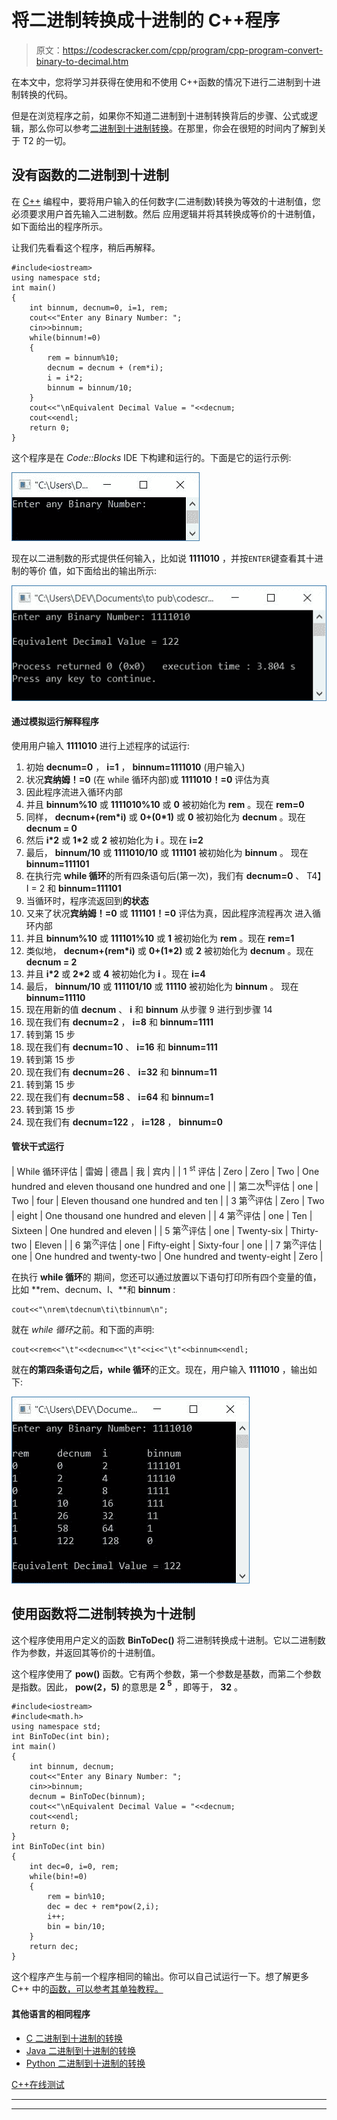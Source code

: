 # 将二进制转换成十进制的 C++程序

> 原文：<https://codescracker.com/cpp/program/cpp-program-convert-binary-to-decimal.htm>

在本文中，您将学习并获得在使用和不使用 C++函数的情况下进行二进制到十进制转换的代码。

但是在浏览程序之前，如果你不知道二进制到十进制转换背后的步骤、公式或逻辑，那么你可以参考[二进制到十进制转换](/computer-fundamental/binary-to-decimal.htm)。在那里，你会在很短的时间内了解到关于 T2 的一切。

## 没有函数的二进制到十进制

在 [C++](/cpp/index.htm) 编程中，要将用户输入的任何数字(二进制数)转换为等效的十进制值，您必须要求用户首先输入二进制数。然后 应用逻辑并将其转换成等价的十进制值，如下面给出的程序所示。

让我们先看看这个程序，稍后再解释。

```
#include<iostream>
using namespace std;
int main()
{
    int binnum, decnum=0, i=1, rem;
    cout<<"Enter any Binary Number: ";
    cin>>binnum;
    while(binnum!=0)
    {
        rem = binnum%10;
        decnum = decnum + (rem*i);
        i = i*2;
        binnum = binnum/10;
    }
    cout<<"\nEquivalent Decimal Value = "<<decnum;
    cout<<endl;
    return 0;
}
```

这个程序是在 *Code::Blocks* IDE 下构建和运行的。下面是它的运行示例:

![C++ program convert number from binary to decimal](img/467fc63e302643109c5a694b4db28a93.png)

现在以二进制数的形式提供任何输入，比如说 **1111010** ，并按`ENTER`键查看其十进制的等价 值，如下面给出的输出所示:

![binary to decimal c++](img/20ab663ce0702ce6d129caf7e60f87d9.png)

#### 通过模拟运行解释程序

使用用户输入 **1111010** 进行上述程序的试运行:

1.  初始 **decnum=0** ， **i=1** ， **binnum=1111010** (用户输入)
2.  状况**宾纳姆！=0** (在 while 循环内部)或 **1111010！=0** 评估为真
3.  因此程序流进入循环内部
4.  并且 **binnum%10** 或 **1111010%10** 或 **0** 被初始化为 **rem** 。现在 **rem=0**
5.  同样， **decnum+(rem*i)** 或 **0+(0*1)** 或 **0** 被初始化为 **decnum** 。现在 **decnum = 0**
6.  然后 **i*2** 或 **1*2** 或 **2** 被初始化为 **i** 。现在 **i=2**
7.  最后， **binnum/10** 或 **1111010/10** 或 **111101** 被初始化为 **binnum** 。 现在 **binnum=111101**
8.  在执行完 **while 循环**的所有四条语句后(第一次)，我们有 **decnum=0** 、 T4】I = 2 和 **binnum=111101**
9.  当循环时，程序流返回到**的状态**
10.  又来了状况**宾纳姆！=0** 或 **111101！=0** 评估为真，因此程序流程再次 进入循环内部
11.  并且 **binnum%10** 或 **111101%10** 或 **1** 被初始化为 **rem** 。现在 **rem=1**
12.  类似地， **decnum+(rem*i)** 或 **0+(1*2)** 或 **2** 被初始化为 **decnum** 。现在 **decnum = 2**
13.  并且 **i*2** 或 **2*2** 或 **4** 被初始化为 **i** 。现在 **i=4**
14.  最后， **binnum/10** 或 **111101/10** 或 **11110** 被初始化为 **binnum** 。 现在 **binnum=11110**
15.  现在用新的值 **decnum** 、 **i** 和 **binnum** 从步骤 9 进行到步骤 14
16.  现在我们有 **decnum=2** ， **i=8** 和 **binnum=1111**
17.  转到第 15 步
18.  现在我们有 **decnum=10** 、 **i=16** 和 **binnum=111**
19.  转到第 15 步
20.  现在我们有 **decnum=26** 、 **i=32** 和 **binnum=11**
21.  转到第 15 步
22.  现在我们有 **decnum=58** 、 **i=64** 和 **binnum=1**
23.  转到第 15 步
24.  现在我们有 **decnum=122** ， **i=128** ， **binnum=0**

#### 管状干式运行

| While 循环评估 | 雷姆 | 德昌 | 我 | 宾内 |
| 1 <sup>st</sup> 评估 | Zero | Zero | Two | One hundred and eleven thousand one hundred and one |
| 第二次<sup>和</sup>评估 | one | Two | four | Eleven thousand one hundred and ten |
| 3 第<sup>次</sup>评估 | Zero | Two | eight | One thousand one hundred and eleven |
| 4 第<sup>次</sup>评估 | one | Ten | Sixteen | One hundred and eleven |
| 5 第<sup>次</sup>评估 | one | Twenty-six | Thirty-two | Eleven |
| 6 第<sup>次</sup>评估 | one | Fifty-eight | Sixty-four | one |
| 7 第<sup>次</sup>评估 | one | One hundred and twenty-two | One hundred and twenty-eight | Zero |

在执行 **while 循环**的 期间，您还可以通过放置以下语句打印所有四个变量的值，比如 **rem、decnum、I、**和 **binnum** :

```
cout<<"\nrem\tdecnum\ti\tbinnum\n";
```

就在 *while 循环*之前。和下面的声明:

```
cout<<rem<<"\t"<<decnum<<"\t"<<i<<"\t"<<binnum<<endl;
```

就在**的第四条语句之后，while 循环**的正文。现在，用户输入 **1111010** ，输出如下:

![binary to decimal conversion c++](img/9000f1748ee05e20e57f8c4799aa7f69.png)

## 使用函数将二进制转换为十进制

这个程序使用用户定义的函数 **BinToDec()** 将二进制转换成十进制。它以二进制数 作为参数，并返回其等价的十进制值。

这个程序使用了 **pow()** 函数。它有两个参数，第一个参数是基数，而第二个参数是指数。因此， **pow(2，5)** 的意思是 **2 <sup>5</sup>** ，即等于， **32** 。

```
#include<iostream>
#include<math.h>
using namespace std;
int BinToDec(int bin);
int main()
{
    int binnum, decnum;
    cout<<"Enter any Binary Number: ";
    cin>>binnum;
    decnum = BinToDec(binnum);
    cout<<"\nEquivalent Decimal Value = "<<decnum;
    cout<<endl;
    return 0;
}
int BinToDec(int bin)
{
    int dec=0, i=0, rem;
    while(bin!=0)
    {
        rem = bin%10;
        dec = dec + rem*pow(2,i);
        i++;
        bin = bin/10;
    }
    return dec;
}
```

这个程序产生与前一个程序相同的输出。你可以自己试运行一下。想了解更多 C++ 中的[函数，可以参考其单独教程。](/cpp/cpp-functions.htm)

#### 其他语言的相同程序

*   [C 二进制到十进制的转换](/c/program/c-program-convert-binary-to-decimal.htm)
*   [Java 二进制到十进制的转换](/java/program/java-program-convert-binary-to-decimal.htm)
*   [Python 二进制到十进制的转换](/python/program/python-program-convert-binary-to-decimal.htm)

[C++在线测试](/exam/showtest.php?subid=3)

* * *

* * *